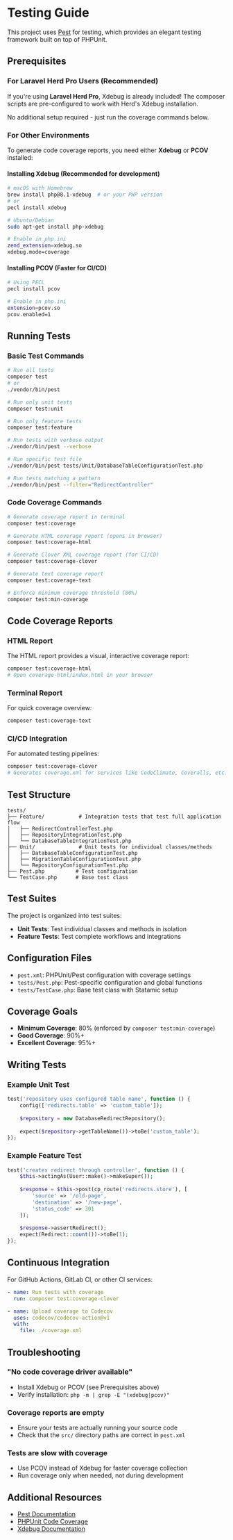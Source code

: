 # Testing Guide

This project uses [Pest](https://pestphp.com/) for testing, which provides an elegant testing framework built on top of PHPUnit.

## Prerequisites

### For Laravel Herd Pro Users (Recommended)

If you're using **Laravel Herd Pro**, Xdebug is already included! The composer scripts are pre-configured to work with Herd's Xdebug installation.

No additional setup required - just run the coverage commands below.

### For Other Environments

To generate code coverage reports, you need either **Xdebug** or **PCOV** installed:

#### Installing Xdebug (Recommended for development)

```bash
# macOS with Homebrew
brew install php@8.1-xdebug  # or your PHP version
# or
pecl install xdebug

# Ubuntu/Debian
sudo apt-get install php-xdebug

# Enable in php.ini
zend_extension=xdebug.so
xdebug.mode=coverage
```

#### Installing PCOV (Faster for CI/CD)

```bash
# Using PECL
pecl install pcov

# Enable in php.ini  
extension=pcov.so
pcov.enabled=1
```

## Running Tests

### Basic Test Commands

```bash
# Run all tests
composer test
# or
./vendor/bin/pest

# Run only unit tests
composer test:unit

# Run only feature tests  
composer test:feature

# Run tests with verbose output
./vendor/bin/pest --verbose

# Run specific test file
./vendor/bin/pest tests/Unit/DatabaseTableConfigurationTest.php

# Run tests matching a pattern
./vendor/bin/pest --filter="RedirectController"
```

### Code Coverage Commands

```bash
# Generate coverage report in terminal
composer test:coverage

# Generate HTML coverage report (opens in browser)
composer test:coverage-html

# Generate Clover XML coverage report (for CI/CD)
composer test:coverage-clover

# Generate text coverage report
composer test:coverage-text

# Enforce minimum coverage threshold (80%)
composer test:min-coverage
```

## Code Coverage Reports

### HTML Report
The HTML report provides a visual, interactive coverage report:

```bash
composer test:coverage-html
# Open coverage-html/index.html in your browser
```

### Terminal Report
For quick coverage overview:

```bash
composer test:coverage-text
```

### CI/CD Integration
For automated testing pipelines:

```bash
composer test:coverage-clover
# Generates coverage.xml for services like CodeClimate, Coveralls, etc.
```

## Test Structure

```
tests/
├── Feature/           # Integration tests that test full application flow
│   ├── RedirectControllerTest.php
│   ├── RepositoryIntegrationTest.php
│   └── DatabaseTableIntegrationTest.php
├── Unit/              # Unit tests for individual classes/methods
│   ├── DatabaseTableConfigurationTest.php
│   ├── MigrationTableConfigurationTest.php  
│   └── RepositoryConfigurationTest.php
├── Pest.php          # Test configuration
└── TestCase.php      # Base test class
```

## Test Suites

The project is organized into test suites:

- **Unit Tests**: Test individual classes and methods in isolation
- **Feature Tests**: Test complete workflows and integrations

## Configuration Files

- `pest.xml`: PHPUnit/Pest configuration with coverage settings
- `tests/Pest.php`: Pest-specific configuration and global functions
- `tests/TestCase.php`: Base test class with Statamic setup

## Coverage Goals

- **Minimum Coverage**: 80% (enforced by `composer test:min-coverage`)
- **Good Coverage**: 90%+
- **Excellent Coverage**: 95%+

## Writing Tests

### Example Unit Test
```php
test('repository uses configured table name', function () {
    config(['redirects.table' => 'custom_table']);
    
    $repository = new DatabaseRedirectRepository();
    
    expect($repository->getTableName())->toBe('custom_table');
});
```

### Example Feature Test
```php
test('creates redirect through controller', function () {
    $this->actingAs(User::make()->makeSuper());
    
    $response = $this->post(cp_route('redirects.store'), [
        'source' => '/old-page',
        'destination' => '/new-page',
        'status_code' => 301
    ]);
    
    $response->assertRedirect();
    expect(Redirect::count())->toBe(1);
});
```

## Continuous Integration

For GitHub Actions, GitLab CI, or other CI services:

```yaml
- name: Run tests with coverage
  run: composer test:coverage-clover

- name: Upload coverage to Codecov
  uses: codecov/codecov-action@v1
  with:
    file: ./coverage.xml
```

## Troubleshooting

### "No code coverage driver available"
- Install Xdebug or PCOV (see Prerequisites above)
- Verify installation: `php -m | grep -E "(xdebug|pcov)"`

### Coverage reports are empty
- Ensure your tests are actually running your source code
- Check that the `src/` directory paths are correct in `pest.xml`

### Tests are slow with coverage
- Use PCOV instead of Xdebug for faster coverage collection
- Run coverage only when needed, not during development

## Additional Resources

- [Pest Documentation](https://pestphp.com/docs)
- [PHPUnit Code Coverage](https://phpunit.readthedocs.io/en/latest/code-coverage.html)
- [Xdebug Documentation](https://xdebug.org/docs/)